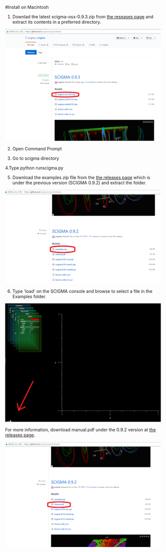 #Install on Macintosh

1. Downlad the latest scigma-osx-0.9.3.zip from [the reseases page](https://github.com/scigma/scigma/releases) and extract its contents in a preferred directory.

![download scigma](guideImages/mac1.png)

2. Open Command Prompt 

3. Go to scigma directory

4.Type python runscigma.py

5. Download the examples.zip file from the [the releases page](https://github.com/scigma/scigma/releases) which is under the previous version (SCIGMA 0.9.2) and extract the folder.

![load file](guideImages/examples.png)

6. Type 'load' on the SCIGMA console and browse to select a file in the Examples folder.

![load file](guideImages/load.png)

For more information, download manual.pdf under the 0.9.2 version at [the releases page](https://github.com/scigma/scigma/releases).

![load file](guideImages/manual.png)
